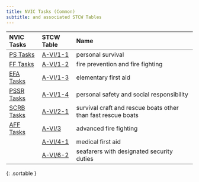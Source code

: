 ```yaml
---
title: NVIC Tasks (Common)
subtitle: and associated STCW Tables
---
```




|  NVIC Tasks  |    STCW Table     |  Name   |
|:-------------|:------------|:--------------|
| [PS Tasks](index_PS.html) | [A-VI/1-1](611.html) | personal survival | 
| [FF Tasks](index_FF.html) | [A-VI/1-2](612.html) | fire prevention and fire fighting | 
| [EFA Tasks](index_EFA.html) | [A-VI/1-3](613.html) | elementary first aid | 
| [PSSR Tasks](index_PSSR.html) | [A-VI/1-4](614.html) | personal safety and social responsibility | 
| [SCRB Tasks](index_SCRB.html) | [A-VI/2-1](621.html) | survival craft and rescue boats other than fast rescue boats | 
| [AFF Tasks](index_AFF.html) | [A-VI/3](63.html) | advanced fire fighting | 
|  | [A-VI/4-1](641.html) | medical first aid | 
|  | [A-VI/6-2](662.html) | seafarers with designated security duties | 
{: .sortable }